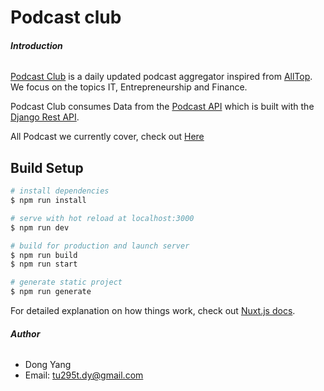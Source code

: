 # Podcast club

###### **Introduction**

[Podcast Club](http://podcastclub.net/) is a daily updated podcast aggregator inspired from [AllTop](https://alltop.com).
We focus on the topics IT, Entrepreneurship and Finance.

Podcast Club consumes Data from the [Podcast API](https://github.com/tryToCode/podcast-api) which is built 
with the [Django Rest API](https://www.django-rest-framework.org).

All Podcast we currently cover, check out [Here](http://podcastclub.net/about)


## Build Setup

``` bash
# install dependencies
$ npm run install

# serve with hot reload at localhost:3000
$ npm run dev

# build for production and launch server
$ npm run build
$ npm run start

# generate static project
$ npm run generate
```

For detailed explanation on how things work, check out [Nuxt.js docs](https://nuxtjs.org).


###### **Author**
* Dong Yang 
* Email: tu295t.dy@gmail.com
